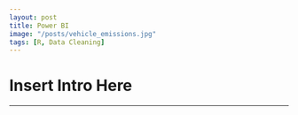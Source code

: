 ```yaml
---
layout: post
title: Power BI
image: "/posts/vehicle_emissions.jpg"
tags: [R, Data Cleaning]
---
```


# Insert Intro Here

---
